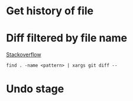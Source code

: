 # Get history of file


# Diff filtered by file name

[Stackoverflow](http://stackoverflow.com/questions/15438915/git-diff-filtered-by-file-name)

    find . -name <pattern> | xargs git diff --



# Undo stage




